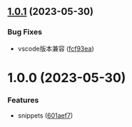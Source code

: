 ## [1.0.1](https://github.com/x-wink/wink-snippets/compare/v1.0.0...v1.0.1) (2023-05-30)


### Bug Fixes

* vscode版本兼容 ([fcf93ea](https://github.com/x-wink/wink-snippets/commit/fcf93ea8326dfc7c94c0039e103da45e483e2d32))



# 1.0.0 (2023-05-30)


### Features

* snippets ([601aef7](https://github.com/x-wink/wink-snippets/commit/601aef72cb059a2c1770888599631e98dc512892))



